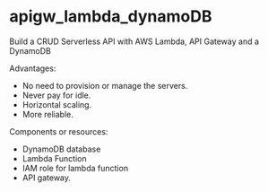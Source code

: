 # apigw_lambda_dynamoDB
 Build a CRUD Serverless API with AWS Lambda, API Gateway and a DynamoDB

Advantages:
* No need to provision or manage the servers.
* Never pay for idle.
* Horizontal scaling.
* More reliable.

  
Components or resources:
* DynamoDB database
* Lambda Function
* IAM role for lambda function
* API gateway.
